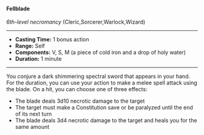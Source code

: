 #### Fellblade
*6th-level necromancy* (Cleric,Sorcerer,Warlock,Wizard)
___
- **Casting Time:** 1 bonus action
- **Range:** Self
- **Components:** V, S, M (a piece of cold iron and a drop of holy water)
- **Duration:** 1 minute
---
You conjure a dark shimmering spectral sword that appears in your hand. For the duration, you can use your action to make a melee spell attack using the blade. On a hit, you can choose one of three effects:

* The blade deals 3d10 necrotic damage to the target
* The target must make a Constitution save or be paralyzed until the end of its next turn
* The blade deals 3d4 necrotic damage to the target and heals you for the same amount

